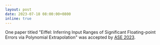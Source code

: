 ```yaml
---
layout: post
date: 2023-07-18 08:00:00+0800
inline: true
---
```


One paper titled "Eiffel: Inferring Input Ranges of Significant Floating-point Errors via Polynomial Extrapolation" was accepted by [ASE 2023](https://conf.researchr.org/home/ase-2023).
